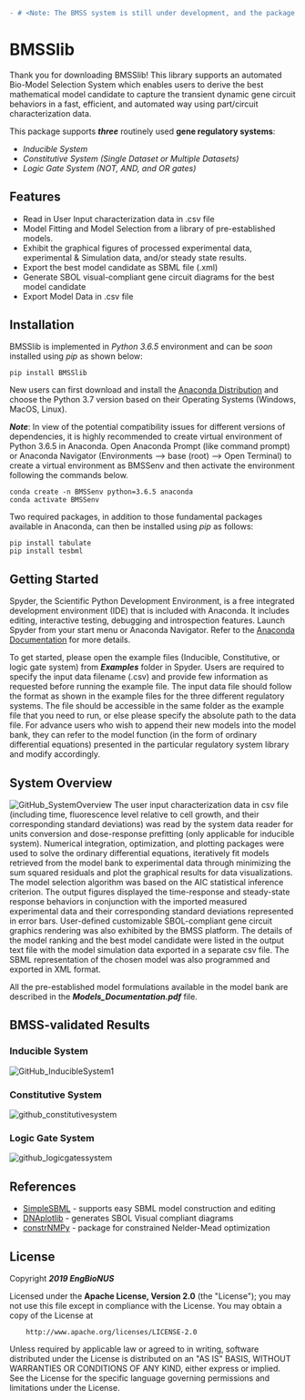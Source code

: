 ```diff
- # <Note: The BMSS system is still under development, and the package will be pip-installable after a while>
```

# BMSSlib

Thank you for downloading BMSSlib! This library supports an automated Bio-Model Selection System which enables users to derive the best mathematical model candidate to capture the transient dynamic gene circuit behaviors in a fast, efficient, and automated way using part/circuit characterization data.

This package supports __*three*__ routinely used __gene regulatory systems__:
 
- *Inducible System*
- *Constitutive System (Single Dataset or Multiple Datasets)*
- *Logic Gate System (NOT, AND, and OR gates)*

## Features

- Read in User Input characterization data in .csv file
- Model Fitting and Model Selection from a library of pre-established models.
- Exhibit the graphical figures of processed experimental data, experimental & Simulation data, and/or steady state results.    
- Export the best model candidate as SBML file (.xml)
- Generate SBOL visual-compliant gene circuit diagrams for the best model candidate 
- Export Model Data in .csv file

## Installation

BMSSlib is implemented in *Python 3.6.5* environment and can be *soon* installed using *pip* as shown below:  

```
pip install BMSSlib
```
New users can first download and install the [Anaconda Distribution] and choose the Python 3.7 version based on their Operating Systems (Windows, MacOS, Linux).  

__*Note*__: In view of the potential compatibility issues for different versions of dependencies, it is highly recommended to create virtual environment of Python 3.6.5 in Anaconda. Open Anaconda Prompt (like command prompt) or Anaconda Navigator (Environments --> base (root) --> Open Terminal) to create a virtual environment as BMSSenv and then activate the environment following the commands below.    
```
conda create -n BMSSenv python=3.6.5 anaconda
conda activate BMSSenv
```
Two required packages, in addition to those fundamental packages available in Anaconda, can then be installed using *pip* as follows:
```
pip install tabulate
pip install tesbml
```

## Getting Started
Spyder, the Scientific Python Development Environment, is a free integrated development environment (IDE) that is included with Anaconda. It includes editing, interactive testing, debugging and introspection features. Launch Spyder from your start menu or Anaconda Navigator. Refer to the [Anaconda Documentation] for more details.  

To get started, please open the example files (Inducible, Constitutive, or logic gate system) from __*Examples*__ folder in Spyder. Users are required to specify the input data filename (.csv) and provide few information as requested before running the example file. The input data file should follow the format as shown in the example files for the three different regulatory systems. The file should be accessible in the same folder as the example file that you need to run, or else please specify the absolute path to the data file. For advance users who wish to append their new models into the model bank, they can refer to the model function (in the form of ordinary differential equations) presented in the particular regulatory system library and modify accordingly. 

## System Overview
![GitHub_SystemOverview](https://user-images.githubusercontent.com/32381993/57119532-8dee2b80-6d9d-11e9-9126-3208d641b662.png)
The user input characterization data in csv file (including time, fluorescence level relative to cell growth, and their corresponding standard deviations) was read by the system data reader for units conversion and dose-response prefitting (only applicable for inducible system). Numerical integration, optimization, and plotting packages were used to solve the ordinary differential equations, iteratively fit models retrieved from the model bank to experimental data through minimizing the sum squared residuals and plot the graphical results for data visualizations. The model selection algorithm was based on the AIC statistical inference criterion. The output figures displayed the time-response and steady-state response behaviors in conjunction with the imported measured experimental data and their corresponding standard deviations represented in error bars. User-defined customizable SBOL-compliant gene circuit graphics rendering was also exhibited by the BMSS platform. The details of the model ranking and the best model candidate were listed in the output text file with the model simulation data exported in a separate csv file. The SBML representation of the chosen model was also programmed and exported in XML format.

All the pre-established model formulations available in the model bank are described in the __*Models_Documentation.pdf*__ file. 

## BMSS-validated Results
### Inducible System
![GitHub_InducibleSystem1](https://user-images.githubusercontent.com/32381993/57119877-081faf80-6da0-11e9-9398-e7fcd25db339.png)

### Constitutive System
![github_constitutivesystem](https://user-images.githubusercontent.com/32381993/50503415-d9b45f80-0aa1-11e9-9692-99b0fffde1a4.png)

### Logic Gate System
![github_logicgatessystem](https://user-images.githubusercontent.com/32381993/50503680-a8d52a00-0aa3-11e9-9bab-680b900a6f4e.png)


## References
* [SimpleSBML]  - supports easy SBML model construction and editing
* [DNAplotlib]  - generates SBOL Visual compliant diagrams
* [constrNMPy]  - package for constrained Nelder-Mead optimization

## License

Copyright __*2019 EngBioNUS*__

Licensed under the __Apache License, Version 2.0__ (the "License"); you may not use this file except in compliance with the License.
You may obtain a copy of the License at
```
    http://www.apache.org/licenses/LICENSE-2.0
```
Unless required by applicable law or agreed to in writing, software distributed under the License is distributed on an "AS IS" BASIS,
WITHOUT WARRANTIES OR CONDITIONS OF ANY KIND, either express or implied. See the License for the specific language governing permissions and limitations under the License.

[//]: # (These are reference links used in the body of this note and get stripped out when the markdown processor does its job. There is no need to format nicely because it shouldn't be seen. Thanks SO - http://stackoverflow.com/questions/4823468/store-comments-in-markdown-syntax)


   [SimpleSBML]: <https://github.com/sys-bio/simplesbml>
   [DNAplotlib]: <https://github.com/VoigtLab/dnaplotlib>
   [constrNMPy]: <https://github.com/alexblaessle/constrNMPy>
   [Anaconda Distribution]: <https://www.anaconda.com/distribution/>
   [Anaconda Documentation]: <https://docs.anaconda.com/anaconda/user-guide/getting-started/>

